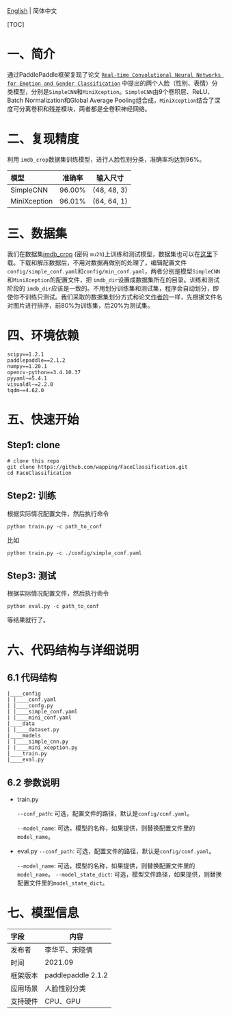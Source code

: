 [English](./README.md) | 简体中文

[TOC]
# 一、简介
通过PaddlePaddle框架复现了论文 [`Real-time Convolutional Neural Networks for Emotion and Gender Classification`](https://arxiv.org/pdf/1710.07557v1.pdf) 中提出的两个人脸（性别、表情）分类模型，分别是`SimpleCNN`和`MiniXception`。`SimpleCNN`由9个卷积层、ReLU、Batch Normalization和Global Average Pooling组合成，`MiniXception`结合了深度可分离卷积和残差模块，两者都是全卷积神经网络。

# 二、复现精度

利用 `imdb_crop`数据集训练模型，进行人脸性别分类，准确率均达到96%。

| 模型 | 准确率 | 输入尺寸 |
|  :---  | ----  | ----  |
| SimpleCNN | 96.00% | (48, 48, 3) |
| MiniXception | 96.01% | (64, 64, 1) |

# 三、数据集

我们在数据集[imdb_crop](https://pan.baidu.com/s/1xdFxhxcnO_5WyQh7URWMQA) (密码 `mu2h`)上训练和测试模型，数据集也可以在[这里](https://data.vision.ee.ethz.ch/cvl/rrothe/imdb-wiki/)下载。下载和解压数据后，不用对数据再做别的处理了，编辑配置文件`config/simple_conf.yaml`和`config/min_conf.yaml`，两者分别是模型`SimpleCNN`和`MiniXception`的配置文件，把 `imdb_dir`设置成数据集所在的目录。训练和测试阶段的 `imdb_dir`应该是一致的。不用划分训练集和测试集，程序会自动划分，即使你不训练只测试。我们采取的数据集划分方式和论文[作者的](https://github.com/oarriaga/face_classification)一样，先根据文件名对图片进行排序，前80%为训练集，后20%为测试集。

# 四、环境依赖

```
scipy==1.2.1
paddlepaddle==2.1.2
numpy==1.20.1
opencv-python==3.4.10.37
pyyaml~=5.4.1
visualdl~=2.2.0
tqdm~=4.62.0
```

# 五、快速开始

## Step1: clone

```shell
# clone this repo
git clone https://github.com/wapping/FaceClassification.git
cd FaceClassification
```

## Step2: 训练

根据实际情况配置文件，然后执行命令

```shell
python train.py -c path_to_conf
```
比如
```shell
python train.py -c ./config/simple_conf.yaml
```


## Step3: 测试

根据实际情况配置文件，然后执行命令

```shell
python eval.py -c path_to_conf
```

等结果就行了。

# 六、代码结构与详细说明
## 6.1 代码结构

```
|____config
| |____conf.yaml
| |____confg.py
| |____simple_conf.yaml
| |____mini_conf.yaml
|____data
| |____dataset.py
|____models
| |____simple_cnn.py
| |____mini_xception.py
|____train.py
|____eval.py
```



## 6.2 参数说明

- train.py

  `--conf_path`: 可选，配置文件的路径，默认是`config/conf.yaml`。

  `--model_name`: 可选，模型的名称，如果提供，则替换配置文件里的`model_name`。

- eval.py
`--conf_path`: 可选，配置文件的路径，默认是`config/conf.yaml`。

  `--model_name`: 可选，模型的名称，如果提供，则替换配置文件里的`model_name`。
  `--model_state_dict`: 可选，模型文件路径，如果提供，则替换配置文件里的`model_state_dict`。

# 七、模型信息
| 字段 | 内容 |
|  :---  | ----  |
| 发布者 | 李华平、宋晓倩 |
| 时间 | 2021.09 |
| 框架版本 | paddlepaddle 2.1.2 |
| 应用场景 | 人脸性别分类 |
| 支持硬件 | CPU、GPU |



